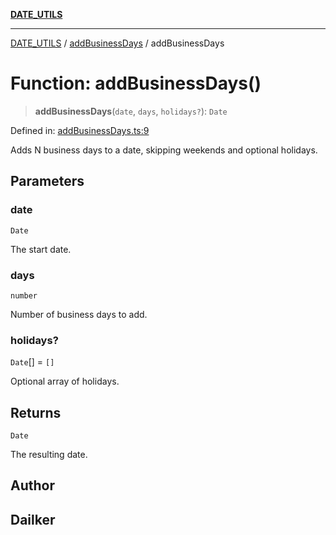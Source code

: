 [**DATE_UTILS**](../../README.md)

***

[DATE_UTILS](../../README.md) / [addBusinessDays](../README.md) / addBusinessDays

# Function: addBusinessDays()

> **addBusinessDays**(`date`, `days`, `holidays?`): `Date`

Defined in: [addBusinessDays.ts:9](https://github.com/dailker/everyutil/blob/d23995f7a19ece1a6ce5b53178b9a1040d0b558e/src/date/addBusinessDays.ts#L9)

Adds N business days to a date, skipping weekends and optional holidays.

## Parameters

### date

`Date`

The start date.

### days

`number`

Number of business days to add.

### holidays?

`Date`[] = `[]`

Optional array of holidays.

## Returns

`Date`

The resulting date.

## Author

## Dailker

